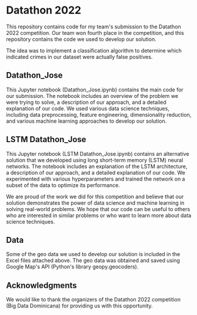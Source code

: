 # Datathon 2022
This repository contains code for my team's submission to the Datathon 2022 competition. Our team won fourth place in the competition, and this repository contains the code we used to develop our solution.

The idea was to implement a classification algorithm to determine which indicated crimes in our dataset were actually false positives. 

## Datathon_Jose
This Jupyter notebook (Datathon_Jose.ipynb) contains the main code for our submission. The notebook includes an overview of the problem we were trying to solve, a description of our approach, and a detailed explanation of our code. We used various data science techniques, including data preprocessing, feature engineering, dimensionality reduction, and various machine learning approaches to develop our solution.

## LSTM Datathon_Jose
This Jupyter notebook (LSTM Datathon_Jose.ipynb) contains an alternative solution that we developed using long short-term memory (LSTM) neural networks. The notebook includes an explanation of the LSTM architecture, a description of our approach, and a detailed explanation of our code. We experimented with various hyperparameters and trained the network on a subset of the data to optimize its performance.

We are proud of the work we did for this competition and believe that our solution demonstrates the power of data science and machine learning in solving real-world problems. We hope that our code can be useful to others who are interested in similar problems or who want to learn more about data science techniques.

## Data
Some of the geo data we used to develop our solution is included in the Excel files attached above. The geo data was obtained and saved using Google Map's API (Python's library geopy.geocoders).

## Acknowledgments
We would like to thank the organizers of the Datathon 2022 competition (Big Data Dominicana) for providing us with this opportunity.
